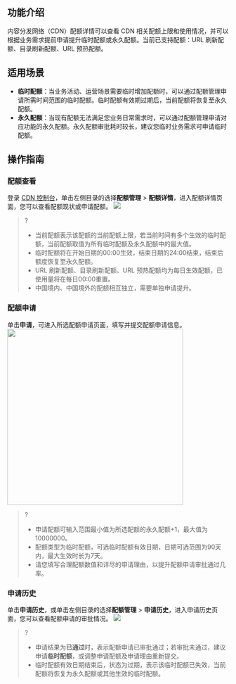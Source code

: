 

## 功能介绍

内容分发网络（CDN）配额详情可以查看 CDN 相关配额上限和使用情况，并可以根据业务需求提前申请提升临时配额或永久配额。当前已支持配额：URL 刷新配额、目录刷新配额、URL 预热配额。


## 适用场景

- **临时配额**：当业务活动、运营场景需要临时增加配额时，可以通过配额管理申请所需时间范围的临时配额。临时配额有效期过期后，当前配额将恢复至永久配额。
- **永久配额**：当现有配额无法满足您业务日常需求时，可以通过配额管理申请对应功能的永久配额。永久配额审批耗时较长，建议您临时业务需求可申请临时配额。


## 操作指南

### 配额查看
登录 [CDN 控制台](https://console.cloud.tencent.com/cdn)，单击左侧目录的选择**配额管理** > **配额详情**，进入配额详情页面，您可以查看配额现状或申请配额。
![](https://qcloudimg.tencent-cloud.cn/raw/0a1ff82ab2a8a06a97bfdfc2ac3cee32.png)

>?
>- 当前配额表示该配额的当前配额上限，若当前时间有多个生效的临时配额，当前配额取值为所有临时配额及永久配额中的最大值。
>- 临时配额将在开始日期的00:00生效，结束日期的24:00结束，结束后额度恢复至永久配额。
>- URL 刷新配额、目录刷新配额、URL 预热配额均为每日生效配额，已使用量将在每日00:00重置。
>- 中国境内、中国境外的配额相互独立，需要单独申请提升。


### 配额申请
单击**申请**，可进入所选配额申请页面，填写并提交配额申请信息。
<img src="https://qcloudimg.tencent-cloud.cn/raw/a165728770d49f2a6b75f7ce79f07a8d.png" width="400px">


>?
>- 申请配额可输入范围最小值为所选配额的永久配额+1，最大值为10000000。
>- 配额类型为临时配额，可选临时配额有效日期，日期可选范围为90天内，最大生效时长为7天。
>- 请您填写合理配额数值和详尽的申请理由，以提升配额申请审批通过几率。


### 申请历史
单击**申请历史**，或单击左侧目录的选择**配额管理** > **申请历史**，进入申请历史页面，您可以查看配额申请的审批情况。
![](https://qcloudimg.tencent-cloud.cn/raw/de74ec568970ce6daed1c278b30156e2.png)
>?
>- 申请结果为**已通过**时，表示配额申请已审批通过；若审批未通过，建议申请**临时配额**，或调整申请配额及申请理由重新提交。
>- 临时配额有效日期结束后，状态为过期，表示该临时配额已失效，当前配额将恢复为永久配额或其他生效的临时配额。
